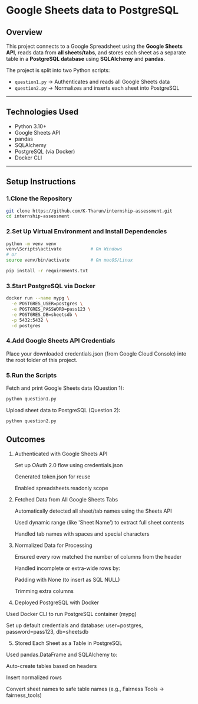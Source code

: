 # Google Sheets data to PostgreSQL

## Overview

This project connects to a Google Spreadsheet using the **Google Sheets API**, reads data from **all sheets/tabs**, and stores each sheet as a separate table in a **PostgreSQL database** using **SQLAlchemy** and **pandas**.

The project is split into two Python scripts:

- `question1.py` → Authenticates and reads all Google Sheets data
- `question2.py` → Normalizes and inserts each sheet into PostgreSQL

---

## Technologies Used

- Python 3.10+
- Google Sheets API
- pandas
- SQLAlchemy
- PostgreSQL (via Docker)
- Docker CLI

---

##  Setup Instructions

### 1.Clone the Repository

```bash
git clone https://github.com/K-Tharun/internship-assessment.git
cd internship-assessment
```

### 2.Set Up Virtual Environment and Install Dependencies

```bash
python -m venv venv
venv\Scripts\activate           # On Windows
# or
source venv/bin/activate        # On macOS/Linux

pip install -r requirements.txt
```

### 3.Start PostgreSQL via Docker

```bash
docker run --name mypg \
  -e POSTGRES_USER=postgres \
  -e POSTGRES_PASSWORD=pass123 \
  -e POSTGRES_DB=sheetsdb \
  -p 5432:5432 \
  -d postgres
```

### 4.Add Google Sheets API Credentials

Place your downloaded credentials.json (from Google Cloud Console) into the root folder of this project.

### 5.Run the Scripts

Fetch and print Google Sheets data (Question 1):
```bash
python question1.py
```

Upload sheet data to PostgreSQL (Question 2):
```bash
python question2.py
```

## Outcomes

1. Authenticated with Google Sheets API

    Set up OAuth 2.0 flow using credentials.json

    Generated token.json for reuse

    Enabled spreadsheets.readonly scope

2. Fetched Data from All Google Sheets Tabs

    Automatically detected all sheet/tab names using the Sheets API

    Used dynamic range (like 'Sheet Name') to extract full sheet contents

    Handled tab names with spaces and special characters

3. Normalized Data for Processing

    Ensured every row matched the number of columns from the header

    Handled incomplete or extra-wide rows by:

    Padding with None (to insert as SQL NULL)

    Trimming extra columns

4. Deployed PostgreSQL with Docker

  Used Docker CLI to run PostgreSQL container (mypg)
  
  Set up default credentials and database:
  user=postgres, password=pass123, db=sheetsdb

5. Stored Each Sheet as a Table in PostgreSQL

Used pandas.DataFrame and SQLAlchemy to:

  Auto-create tables based on headers

  Insert normalized rows

  Convert sheet names to safe table names (e.g., Fairness Tools → fairness_tools)
